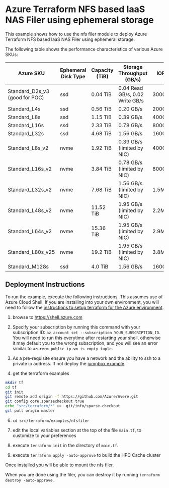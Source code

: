 # Azure Terraform NFS based IaaS NAS Filer using ephemeral storage

This example shows how to use the nfs filer module to deploy Azure Terraform NFS based IaaS NAS Filer using ephemeral storage.

The following table shows the performance characteristics of various Azure SKUs:

| Azure SKU | Ephemeral Disk Type | Capacity (TiB) | Storage Throughput (GB/s) | IOPs |
| --- | --- | --- | --- | --- |
| Standard_D2s_v3 (good for POC) | ssd | 0.04 TiB | 0.04 Read GB/s, 0.02 Write GB/s  | 3000 |
| Standard_L4s | ssd | 0.56 TiB | 0.20 GB/s | 20000 |
| Standard_L8s | ssd | 1.15 TiB | 0.39 GB/s | 40000 |
| Standard_L16s | ssd | 2.33 TiB | 0.78 GB/s | 80000 |
| Standard_L32s | ssd | 4.68 TiB | 1.56 GB/s | 160000 |
| Standard_L8s_v2 | nvme | 1.92 TiB | 0.39 GB/s (limited by NIC) | 400000 |
| Standard_L16s_v2 | nvme | 3.84 TiB | 0.78 GB/s (limited by NIC) | 800000 |
| Standard_L32s_v2 | nvme | 7.68 TiB | 1.56 GB/s (limited by NIC) | 1.5M |
| Standard_L48s_v2 | nvme | 11.52 TiB | 1.95 GB/s (limited by NIC) | 2.2M |
| Standard_L64s_v2 | nvme | 15.36 TiB | 1.95 GB/s (limited by NIC) | 2.9M |
| Standard_L80s_v25 | nvme | 19.2 TiB  | 1.95 GB/s (limited by NIC) | 3.8M |
| Standard_M128s | ssd | 4.0 TiB | 1.56 GB/s | 160000 |

## Deployment Instructions

To run the example, execute the following instructions.  This assumes use of Azure Cloud Shell.  If you are installing into your own environment, you will need to follow the [instructions to setup terraform for the Azure environment](https://docs.microsoft.com/en-us/azure/terraform/terraform-install-configure).

1. browse to https://shell.azure.com

2. Specify your subscription by running this command with your subscription ID:  ```az account set --subscription YOUR_SUBSCRIPTION_ID```.  You will need to run this everytime after restarting your shell, otherwise it may default you to the wrong subscription, and you will see an error similar to `azurerm_public_ip.vm is empty tuple`.

3. As a pre-requisite ensure you have a network and the ability to ssh to a private ip address.  If not deploy the [jumpbox example](../jumpbox/).

4. get the terraform examples
```bash
mkdir tf
cd tf
git init
git remote add origin -f https://github.com/Azure/Avere.git
git config core.sparsecheckout true
echo "src/terraform/*" >> .git/info/sparse-checkout
git pull origin master
```

6. `cd src/terraform/examples/nfsfiler`

7. edit the local variables section at the top of the file `main.tf`, to customize to your preferences

8. execute `terraform init` in the directory of `main.tf`.

9. execute `terraform apply -auto-approve` to build the HPC Cache cluster

Once installed you will be able to mount the nfs filer.

When you are done using the filer, you can destroy it by running `terraform destroy -auto-approve`.